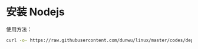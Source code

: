 # 安装 Nodejs

使用方法：

```sh
curl -o- https://raw.githubusercontent.com/dunwu/linux/master/codes/deploy/tool/nodejs/install-nodejs.sh | bash
```
